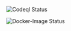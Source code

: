 ![Codeql Status](https://github.com/thoser666/TheNurseJavaAngular/actions/workflows/codeql.yml/badge.svg?branch=develop)

![Docker-Image Status](https://github.com/thoser666/TheNurseJavaAngular/actions/workflows/docker-image.yml/badge.svg?branch=develop)



